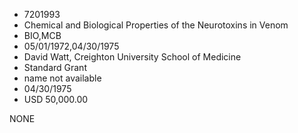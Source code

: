 * 7201993
* Chemical and Biological Properties of the Neurotoxins in    Venom
* BIO,MCB
* 05/01/1972,04/30/1975
* David Watt, Creighton University School of Medicine
* Standard Grant
*   name not available
* 04/30/1975
* USD 50,000.00

NONE